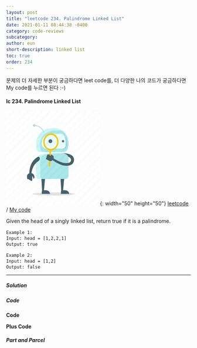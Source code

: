 ```yaml
---
layout: post
title: "leetcode 234. Palindrome Linked List"
date: 2021-01-11 08:44:38 -0400
category: code-reviews
subcategory: 
author: eun
short-description: linked list
toc: true
order: 234
---
```


문제의 더 자세한 부분이 궁금하다면 leet code를, 더 다양한 나의 코드가 궁금하다면 My code를 누르면 된다 :-)


#### lc 234. Palindrome Linked List

![Image Alt 텍스트](/assets/link.png){: width="50" height="50"} <a href="https://leetcode.com/problems/palindrome-linked-list/">leetcode</a>  /  <a href="" id="mycode1">  My code</a>

Given the head of a singly linked list, return true if it is a palindrome.

``` 
Example 1:
Input: head = [1,2,2,1]
Output: true
```
``` 
Example 2:
Input: head = [1,2]
Output: false
```
---
##### Solution

##### Code
**Code**

**Plus Code**

##### Part and Parcel


